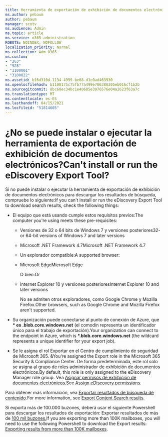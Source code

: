 ```yaml
---
title: Herramienta de exportación de exhibición de documentos electrónicos
ms.author: pebaum
author: pebaum
manager: scotv
ms.audience: Admin
ms.topic: article
ms.service: o365-administration
ROBOTS: NOINDEX, NOFOLLOW
localization_priority: Normal
ms.collection: Adm_O365
ms.custom:
- "263"
- "928"
- "1100001"
- "3100022"
ms.assetid: b16d310d-1134-4959-be68-d1c0ad463930
ms.openlocfilehash: b1100175c75fb77a499e706380305eb016cf1b2b
ms.sourcegitcommit: 8bc60ec34bc1e40685e3976576e04a2623f63a7c
ms.translationtype: MT
ms.contentlocale: es-ES
ms.lasthandoff: 04/15/2021
ms.locfileid: "51814605"
---
```

# <a name="cant-install-or-run-the-ediscovery-export-tool"></a><span data-ttu-id="c1149-102">¿No se puede instalar o ejecutar la herramienta de exportación de exhibición de documentos electrónicos?</span><span class="sxs-lookup"><span data-stu-id="c1149-102">Can't install or run the eDiscovery Export Tool?</span></span>

<span data-ttu-id="c1149-103">Si no puede instalar o ejecutar la herramienta de exportación de exhibición de documentos electrónicos para descargar los resultados de búsqueda, compruebe lo siguiente:</span><span class="sxs-lookup"><span data-stu-id="c1149-103">If you can't install or run the eDiscovery Export Tool to download search results, check the following things:</span></span>
  
- <span data-ttu-id="c1149-104">El equipo que está usando cumple estos requisitos previos:</span><span class="sxs-lookup"><span data-stu-id="c1149-104">The computer you're using meets these pre-requisites:</span></span>

  - <span data-ttu-id="c1149-105">Versiones de 32 o 64 bits de Windows 7 y versiones posteriores</span><span class="sxs-lookup"><span data-stu-id="c1149-105">32- or 64-bit versions of Windows 7 and later versions</span></span>

  - <span data-ttu-id="c1149-106">Microsoft .NET Framework 4.7</span><span class="sxs-lookup"><span data-stu-id="c1149-106">Microsoft .NET Framework 4.7</span></span>

  - <span data-ttu-id="c1149-107">Un explorador compatible:</span><span class="sxs-lookup"><span data-stu-id="c1149-107">A supported browser:</span></span>

  - <span data-ttu-id="c1149-108">Microsoft Edge</span><span class="sxs-lookup"><span data-stu-id="c1149-108">Microsoft Edge</span></span>

    <span data-ttu-id="c1149-109">O bien:</span><span class="sxs-lookup"><span data-stu-id="c1149-109">Or</span></span>

  - <span data-ttu-id="c1149-110">Internet Explorer 10 y versiones posteriores</span><span class="sxs-lookup"><span data-stu-id="c1149-110">Internet Explorer 10 and later versions</span></span>

    <span data-ttu-id="c1149-111">No se admiten otros exploradores, como Google Chrome y Mozilla Firefox.</span><span class="sxs-lookup"><span data-stu-id="c1149-111">Other browsers, such as Google Chrome and Mozilla Firefox aren't supported.</span></span>

- <span data-ttu-id="c1149-112">Su organización puede conectarse al punto de conexión de Azure, que **\* es .blob.core.windows.net** (el comodín representa un identificador único para el trabajo de exportación).</span><span class="sxs-lookup"><span data-stu-id="c1149-112">Your organization can connect to the endpoint in Azure, which is **\*.blob.core.windows.net** (the wildcard represents a unique identifier for your export job).</span></span>

- <span data-ttu-id="c1149-113">Se le asigna el rol Exportar en el Centro de cumplimiento de seguridad de Microsoft 365. &amp;</span><span class="sxs-lookup"><span data-stu-id="c1149-113">You're assigned the Export role in the Microsoft 365 Security &amp; Compliance Center.</span></span> <span data-ttu-id="c1149-114">De forma predeterminada, este rol solo se asigna al grupo de roles administrador de exhibición de documentos electrónicos.</span><span class="sxs-lookup"><span data-stu-id="c1149-114">By default, this role is only assigned to the eDiscovery Manager role group.</span></span> <span data-ttu-id="c1149-115">Vea [Asignar permisos de exhibición de documentos electrónicos.](https://docs.microsoft.com/microsoft-365/compliance/assign-ediscovery-permissions)</span><span class="sxs-lookup"><span data-stu-id="c1149-115">See [Assign eDiscovery permissions](https://docs.microsoft.com/microsoft-365/compliance/assign-ediscovery-permissions).</span></span>

<span data-ttu-id="c1149-116">Para obtener más información, vea [Exportar resultados de búsqueda de contenido](https://docs.microsoft.com/microsoft-365/compliance/export-search-results).</span><span class="sxs-lookup"><span data-stu-id="c1149-116">For more information, see [Export Content Search results](https://docs.microsoft.com/microsoft-365/compliance/export-search-results).</span></span>

<span data-ttu-id="c1149-117">Si exporta más de 100.000 buzones, deberá usar el siguiente Powershell para descargar los resultados de exportación: Exportar resultados de más de [100 mil buzones.](https://docs.microsoft.com/microsoft-365/compliance/export-search-results?view=o365-worldwide%23exporting-results-from-more-than-100000-mailboxes)</span><span class="sxs-lookup"><span data-stu-id="c1149-117">If you are exporting more than 100K mailboxes, you will need to use the following Powershell to download the Export results:  [Exporting results from more than 100K mailboxes](https://docs.microsoft.com/microsoft-365/compliance/export-search-results?view=o365-worldwide%23exporting-results-from-more-than-100000-mailboxes).</span></span>